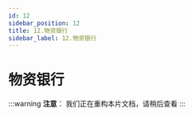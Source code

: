 ```yaml
---
id: 12
sidebar_position: 12
title: 12.物资银行
sidebar_label: 12.物资银行
---
```


# 物资银行

:::warning
**注意**：
我们正在重构本片文档，请稍后查看
:::